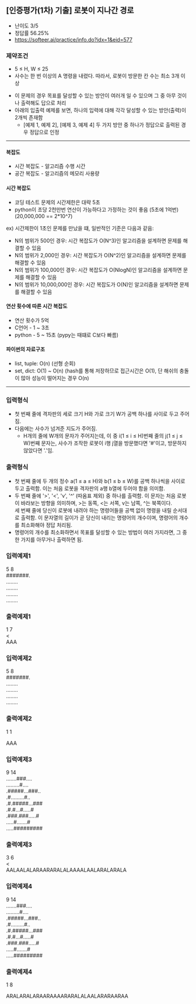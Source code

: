 ## [인증평가(1차) 기출] 로봇이 지나간 경로
- 난이도 3/5
- 정답률 56.25%
- https://softeer.ai/practice/info.do?idx=1&eid=577

### 제약조건
* 5 ≤ H, W ≤ 25
* 사수는 한 번 이상의 A 명령을 내렸다. 따라서, 로봇이 방문한 칸 수는 최소 3개 이상
- 이 문제의 경우 목표를 달성할 수 있는 방안이 여러개 일 수 있으며 그 중 아무 것이나 출력해도 답으로 처리 
- 아래의 입출력 예제를 보면, 하나의 입력에 대해 각각 달성할 수 있는 방안(출력)이 2개씩 존재함
  - [예제 1, 예제 2], [예제 3, 예제 4] 두 가지 방안 중 하나가 정답으로 출력된 경우 정답으로 인정


--------------------------------------------------------

#### 복잡도
- 시간 복잡도 - 알고리즘 수행 시간
- 공간 복잡도 - 알고리즘의 메모리 사용량

#### 시간 복잡도
- 코딩 테스트 문제의 시간제한은 대략 5초
- python이 초당 2천만번 연산이 가능하다고 가정하는 것이 좋음 (5초에 1억번) 
(20,000,000 == 2*10^7)

ex) 시간제한이 1초인 문제를 만났을 떄, 일반적인 기준은 다음과 같음:
- N의 범위가 500인 경우: 시간 복잡도가 O(N^3)인 알고리즘을 설계하면 문제를 해결할 수 있음
- N의 범위가 2,000인 경우: 시간 복잡도가 O(N^2)인 알고리즘을 설계하면 문제를 해결할 수 있음
- N의 범위가 100,000인 경우: 시간 복잡도가 O(NlogN)인 알고리즘을 설계하면 문제를 해결할 수 있음
- N의 범위가 10,000,000인 경우: 시간 복잡도가 O(N)인 알고리즘을 설계하면 문제를 해결할 수 있음


#### 연산 횟수에 따른 시간 복잡도
- 연산 횟수가 5억
- C언어 - 1 ~ 3초
- python - 5 ~ 15초 (pypy는 때떄로 C보다 빠름)


#### 파이썬의 자료구조
- list, tuple: O(n) (선형 순회)
- set, dict: O(1) ~ O(n) 
(hash를 통해 저장하므로 접근시간은 O(1), 단 해쉬의 충돌이 많아 성능이 떨어지는 경우 O(n)

--------------------------------------------------------

### 입력형식
- 첫 번째 줄에 격자판의 세로 크기 H와 가로 크기 W가 공백 하나를 사이로 두고 주어짐. 
- 다음에는 사수가 넘겨준 지도가 주어짐.
  - H개의 줄에 W개의 문자가 주어지는데, 이 중 i(1 ≤ i ≤ H)번째 줄의 j(1 ≤ j ≤ W)번째 문자는, 사수가 조작한 로봇이 i행 j열을 방문했다면 '#'이고, 방문하지 않았다면 '.'임.

    
### 출력형식
- 첫 번째 줄에 두 개의 정수 a(1 ≤ a ≤ H)와 b(1 ≤ b ≤ W)를 공백 하나씩을 사이로 두고 출력함. 이는 처음 로봇을 격자판의 a행 b열에 두어야 함을 의미함.
- 두 번째 줄에 '>', '<', 'v', '^' (따옴표 제외) 중 하나를 출력함. 이 문자는 처음 로봇이 바라보는 방향을 의미하며, >는 동쪽, <는 서쪽, v는 남쪽, ^는 북쪽이다.<br> 세 번째 줄에 당신이 로봇에 내려야 하는 명령어들을 공백 없이 명령을 내릴 순서대로 출력함. 이 문자열의 길이가 곧 당신이 내리는 명령어의 개수이며, 명령어의 개수를 최소화해야 정답 처리됨.
- 명령어의 개수를 최소화하면서 목표를 달성할 수 있는 방법이 여러 가지라면, 그 중 한 가지를 아무거나 출력하면 됨.


### 입력예제1
5 8  
#######.  
........  
........  
........  
........  


### 출력예제1
1 7  
<  
AAA  


### 입력예제2
5 8  
#######.  
........  
........  
........   
........  


### 출력예제2
1 1  
>  
AAA  


### 입력예제3
9 14  
.......###....  
.........#....  
.#####...###..  
.#.........#..  
.#.#####...###  
.#.#...#.....#  
.###.###.....#  
.....#.......#  
.....#########  


### 출력예제3
3 6  
<  
AALAALALARAARARALALAAAALAALARALARALA    


### 입력예제4
9 14  
.......###....  
.........#....  
.#####...###..  
.#.........#..  
.#.#####...###  
.#.#...#.....#  
.###.###.....#  
.....#.......#  
.....#########  


### 출력예제4
1 8  
>  
ARALARALARAARAAAARARALALAALARARAARAA  

